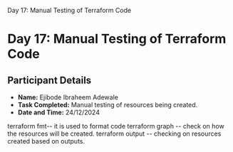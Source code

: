 Day 17: Manual Testing of Terraform Code

# Day 17: Manual Testing of Terraform Code
## Participant Details

- **Name:** Ejibode Ibraheem Adewale
- **Task Completed:**  Manual testing of resources being created.
- **Date and Time:** 24/12/2024


terraform fmt-- it is used to format code
terraform graph -- check on how the resources will be created.
terraform output -- checking on resources created based on outputs.
